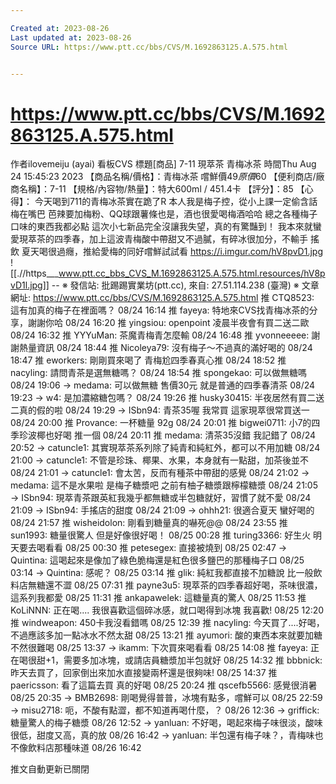 ```yaml
---

Created at: 2023-08-26
Last updated at: 2023-08-26
Source URL: https://www.ptt.cc/bbs/CVS/M.1692863125.A.575.html


---
```


# https://www.ptt.cc/bbs/CVS/M.1692863125.A.575.html


作者ilovemeiju (ayai)
看板CVS
標題\[商品\] 7-11 現萃茶 青梅冰茶
時間Thu Aug 24 15:45:23 2023
【商品名稱/價格】：青梅冰茶 嚐鮮價$49 原價$60 【便利商店/廠商名稱】：7-11 【規格/內容物/熱量】：特大600ml / 451.4卡 【評分】：85 【心得】： 今天喝到711的青梅冰茶實在跪了R 本人我是梅子控，從小上課一定偷含話梅在嘴巴 芭辣要加梅粉、QQ球跟薯條也是，酒也很愛喝梅酒哈哈 總之各種梅子口味的東西我都必點 這次小七新品完全沒讓我失望，真的有驚豔到！ 我本來就蠻愛現萃茶的四季春，加上這波青梅酸中帶甜又不過膩，有碎冰很加分，不輸手 搖飲 夏天喝很過癮，推給愛梅的同好嚐鮮試試看 <https://i.imgur.com/hV8pvD1.jpg>
![[.//https___www.ptt.cc_bbs_CVS_M.1692863125.A.575.html.resources/hV8pvD1l.jpg]]
\-- ※ 發信站: 批踢踢實業坊(ptt.cc), 來自: 27.51.114.238 (臺灣) ※ 文章網址: <https://www.ptt.cc/bbs/CVS/M.1692863125.A.575.html>
推 CTQ8523: 這有加真的梅子在裡面嗎？ 08/24 16:14
推 fayeya: 特地來CVS找青梅冰茶的分享，謝謝你哈 08/24 16:20
推 yingsiou: openpoint 凌晨半夜會有買二送二歐 08/24 16:32
推 YYYuMan: 茶魔青梅青怎麼輸 08/24 16:48
推 yvonneeeee: 謝謝熱量資訊 08/24 18:44
推 Nicoleya79: 沒有梅子～不過真的滿好喝的 08/24 18:47
推 eworkers: 剛剛買來喝了 青梅尬四季春真心推 08/24 18:52
推 nacyling: 請問青茶是選無糖嗎？ 08/24 18:54
推 spongekao: 可以做無糖嗎 08/24 19:06
→ medama: 可以做無糖 售價30元 就是普通的四季春清茶 08/24 19:23
→ w4: 是加濃縮糖包嗎？ 08/24 19:26
推 husky30415: 半夜居然有買二送二真的假的啦 08/24 19:29
→ ISbn94: 青茶35喔 我常買 這家現萃很常買送一 08/24 20:00
推 Provance: 一杯糖量 92g 08/24 20:01
推 bigwei0711: 小7的四季珍波椰也好喝 推一個 08/24 20:11
推 medama: 清茶35沒錯 我記錯了 08/24 20:52
→ catuncle1: 其實現萃茶系列除了純青和純紅外，都可以不用加糖 08/24 21:00
→ catuncle1: 不管是珍珠、椰果、水果，本身就有一點甜，加茶後並不 08/24 21:01
→ catuncle1: 會太苦，反而有種茶中帶甜的感覺 08/24 21:02
→ medama: 這不是水果啦 是梅子糖漿吧 之前有柚子糖漿跟檸檬糖漿 08/24 21:05
→ ISbn94: 現萃青茶跟英紅我幾乎都無糖或半包糖就好，習慣了就不愛 08/24 21:09
→ ISbn94: 手搖店的甜度 08/24 21:09
→ ohhh21: 很適合夏天 蠻好喝的 08/24 21:57
推 wisheidolon: 剛看到糖量真的嚇死@@ 08/24 23:55
推 sun1993: 糖量很驚人 但是好像很好喝！ 08/25 00:28
推 turing3366: 好生火 明天要去喝看看 08/25 00:30
推 petesegex: 直接被燒到 08/25 02:47
→ Quintina: 這喝起來是像加了綠色脆梅還是紅色很多鹽巴的那種梅子口 08/25 03:14
→ Quintina: 感呢？ 08/25 03:14
推 glik: 純紅我都直接不加糖說 比一般飲料店無糖還不澀 08/25 07:31
推 payne3u5: 現萃茶的四季春超好喝，茶味很濃，這系列我都愛 08/25 11:31
推 ankapawelek: 這糖量真的驚人 08/25 11:53
推 KoLiNNN: 正在喝.... 我很喜歡這個碎冰感，就口喝得到冰塊 我喜歡! 08/25 12:20
推 windweapon: 450卡我沒看錯嗎 08/25 12:39
推 nacyling: 今天買了....好喝，不過應該多加一點冰水不然太甜 08/25 13:21
推 ayumori: 酸的東西本來就要加糖不然很難喝 08/25 13:37
→ ikamm: 下次買來喝看看 08/25 14:08
推 fayeya: 正在喝很甜+1，需要多加冰塊，或請店員糖漿加半包就好 08/25 14:32
推 bbbnick: 昨天去買了，回家倒出來加水直接變兩杯還是很夠味! 08/25 14:37
推 paericsson: 看了這篇去買 真的好喝 08/25 20:24
推 qscefb5566: 感覺很消暑 08/25 20:35
→ BMB2698: 剛喝覺得普普，冰塊有點多，嚐鮮可以 08/25 22:59
→ misu2718: 呃，不酸有點澀，都不知道再喝什麼，？ 08/26 12:36
→ griffick: 糖量驚人的梅子糖漿 08/26 12:52
→ yanluan: 不好喝，喝起來梅子味很淡，酸味很低，甜度又高，真的放 08/26 16:42
→ yanluan: 半包還有梅子味？，青梅味也不像飲料店那種味道 08/26 16:42

推文自動更新已關閉

